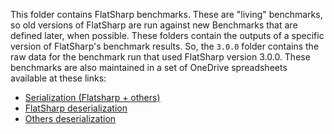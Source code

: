 This folder contains FlatSharp benchmarks. These are "living" benchmarks, so old versions of FlatSharp are run against new Benchmarks that are defined later, when possible. 
These folders contain the outputs of a specific version of FlatSharp's benchmark results. So, the ```3.0.0``` folder contains the raw data for the benchmark run that used 
FlatSharp version 3.0.0. These benchmarks are also maintained in a set of OneDrive spreadsheets available at these links:

- [Serialization (Flatsharp + others)](https://1drv.ms/x/s!AtSh8it0IdeSnWOBlwsaOvc5QNDz?e=U3WejY)
- [FlatSharp deserialization](https://1drv.ms/x/s!AtSh8it0IdeSnWXjuIhFQ6tFTH-I?e=YNchJN)
- [Others deserialization](https://1drv.ms/x/s!AtSh8it0IdeSnWfw13BYRRPWBfYy?e=MIBsdm)
